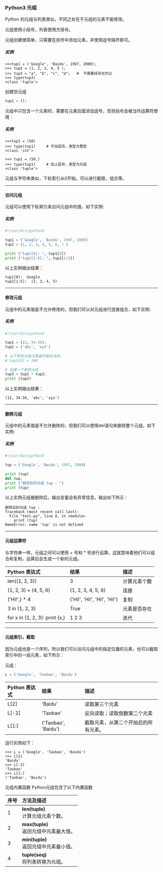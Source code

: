 ### Python3 元组
Python 的元组与列表类似，不同之处在于元组的元素不能修改。

元组使用小括号，列表使用方括号。

元组创建很简单，只需要在括号中添加元素，并使用逗号隔开即可。

##### 实例
```
>>>tup1 = ('Google', 'Baidu', 1997, 2000);
>>> tup2 = (1, 2, 3, 4, 5 );
>>> tup3 = "a", "b", "c", "d";   #  不需要括号也可以
>>> type(tup3)
<class 'tuple'>
```
创建空元组
```python
tup1 = ();
```
元组中只包含一个元素时，需要在元素后面添加逗号，否则括号会被当作运算符使用：

##### 实例
```
>>>tup1 = (50)
>>> type(tup1)     # 不加逗号，类型为整型
<class 'int'>
 
>>> tup1 = (50,)
>>> type(tup1)     # 加上逗号，类型为元组
<class 'tuple'>
```
元组与字符串类似，下标索引从0开始，可以进行截取，组合等。

---
#### 访问元组
元组可以使用下标索引来访问元组中的值，如下实例:

##### 实例
```python
#!/usr/bin/python3
 
tup1 = ('Google', 'Baidu', 1997, 2000)
tup2 = (1, 2, 3, 4, 5, 6, 7 )
 
print ("tup1[0]: ", tup1[0])
print ("tup2[1:5]: ", tup2[1:5])
```
以上实例输出结果：
```
tup1[0]:  Google
tup2[1:5]:  (2, 3, 4, 5)
```
---
#### 修改元组
元组中的元素值是不允许修改的，但我们可以对元组进行连接组合，如下实例:

##### 实例
```python
#!/usr/bin/python3
 
tup1 = (12, 34.56);
tup2 = ('abc', 'xyz')
 
# 以下修改元组元素操作是非法的。
# tup1[0] = 100
 
# 创建一个新的元组
tup3 = tup1 + tup2;
print (tup3)
```
以上实例输出结果：
```
(12, 34.56, 'abc', 'xyz')
```
---
#### 删除元组
元组中的元素值是不允许删除的，但我们可以使用del语句来删除整个元组，如下实例:

##### 实例
```python
#!/usr/bin/python3
 
tup = ('Google', 'Baidu', 1997, 2000)
 
print (tup)
del tup;
print ("删除后的元组 tup : ")
print (tup)
```
以上实例元组被删除后，输出变量会有异常信息，输出如下所示：
```
删除后的元组 tup : 
Traceback (most recent call last):
  File "test.py", line 8, in <module>
    print (tup)
NameError: name 'tup' is not defined
```
---
#### 元组运算符
与字符串一样，元组之间可以使用 + 号和 * 号进行运算。这就意味着他们可以组合和复制，运算后会生成一个新的元组。

Python 表达式|结果|描述
:---|:---|:---
len((1, 2, 3))|3|计算元素个数
(1, 2, 3) + (4, 5, 6)|(1, 2, 3, 4, 5, 6)|连接
('Hi!',) * 4|('Hi!', 'Hi!', 'Hi!', 'Hi!')|复制
3 in (1, 2, 3)|True|元素是否存在
for x in (1, 2, 3): print (x,)|1 2 3|迭代
---
#### 元组索引，截取
因为元组也是一个序列，所以我们可以访问元组中的指定位置的元素，也可以截取索引中的一段元素，如下所示：

元组：
```python
L = ('Google', 'Taobao', 'Baidu')
```
Python 表达式|结果|描述
:---|:---|:---
L[2]|'Baidu'|读取第三个元素
L[-2]|'Taobao'|反向读取；读取倒数第二个元素
L[1:]|('Taobao', 'Baidu')|截取元素，从第二个开始后的所有元素。
运行实例如下：
```
>>> L = ('Google', 'Taobao', 'Baidu')
>>> L[2]
'Baidu'
>>> L[-2]
'Taobao'
>>> L[1:]
('Taobao', 'Baidu')
```
元组内置函数
Python元组包含了以下内置函数

序号|方法及描述
:---|:---
1|**len(tuple)**<br>计算元组元素个数。	
2|**max(tuple)**<br>返回元组中元素最大值。	
3|**min(tuple)**<br>返回元组中元素最小值。	
4|**tuple(seq)**<br>将列表转换为元组。	